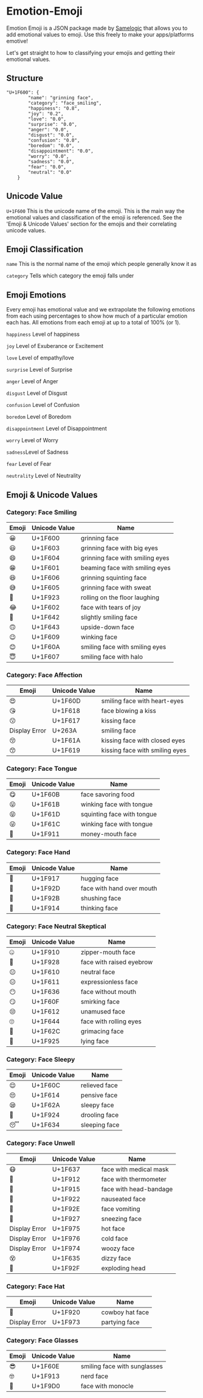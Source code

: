 # Emotion-Emoji
Emotion Emoji is a JSON package made by [Samelogic](https://www.samelogic.com) that allows you to add emotional values to emoji. Use this freely to make your apps/platforms emotive!

Let's get straight to how to classifying your emojis and getting their emotional values.


## Structure
```
"U+1F600": {
        "name": "grinning face",
        "category": "face_smiling",
        "happiness": "0.8",
        "joy": "0.2",
        "love": "0.0",
        "surprise": "0.0",
        "anger": "0.0",
        "disgust": "0.0",
        "confusion": "0.0",
        "boredom": "0.0",
        "disappointment": "0.0",
        "worry": "0.0",
        "sadness": "0.0",
        "fear": "0.0",
        "neutral": "0.0"
    }
```
## Unicode Value
```U+1F600``` This is the unicode name of the emoji. This is the main way the emotional values and classification of the emoji is referenced. See the 'Emoji & Unicode Values' section for the emojis and their correlating unicode values.

## Emoji Classification
```name``` This is the normal name of the emoji which people generally know it as

```category``` Tells which category the emoji falls under

## Emoji Emotions
Every emoji has emotional value and we extrapolate the following emotions from each using percentages to show how much of a particular emotion each has. All emotions from each emoji at up to a total of 100% (or 1).

```happiness``` Level of happiness

```joy``` Level of Exuberance or Excitement

```love``` Level of empathy/love

```surprise``` Level of Surprise

```anger``` Level of Anger

```disgust``` Level of Disgust

```confusion``` Level of Confusion

```boredom``` Level of Boredom

```disappointment``` Level of Disappointment

```worry``` Level of Worry

```sadness```Level of Sadness

```fear``` Level of Fear

```neutrality``` Level of Neutrality

## Emoji & Unicode Values
### Category: Face Smiling
| Emoji  | Unicode Value | Name |
| ------------- | ------------- | ------------- |
| 😀  | U+1F600  | grinning face |
| 😃  | U+1F603  | grinning face with big eyes  |
| 😄  | U+1F604  | grinning face with smiling eyes  |
| 😁  | U+1F601  | beaming face with smiling eyes  |
| 😆  | U+1F606  | grinning squinting face  |
| 😅  | U+1F605  | grinning face with sweat  |
| 🤣  | U+1F923  | rolling on the floor laughing  |
| 😂  | U+1F602  | face with tears of joy  |
| 🙂  | U+1F642  | slightly smiling face  |
| 🙃  | U+1F643  | upside-down face  |
| 😉  | U+1F609  | winking face  |
| 😊  | U+1F60A  | smiling face with smiling eyes  |
| 😇  | U+1F607  | smiling face with halo  |

### Category: Face Affection
| Emoji  | Unicode Value | Name |
| ------------- | ------------- | ------------- |
| 😍  | U+1F60D  | smiling face with heart-eyes |
| 😘  | U+1F618  | face blowing a kiss  |
| 😗  | U+1F617  | kissing face  |
| Display Error  | U+263A  | smiling face  |
| 😚  | U+1F61A  | kissing face with closed eyes  |
| 😙  | U+1F619  | kissing face with smiling eyes  |

### Category: Face Tongue
| Emoji  | Unicode Value | Name |
| ------------- | ------------- | ------------- |
| 😋  | U+1F60B  | face savoring food  |
| 😛  | U+1F61B  | winking face with tongue  |
| 😝  | U+1F61D  | squinting face with tongue  |
| 😜  | U+1F61C  | winking face with tongue  |
| 🤑  | U+1F911  | money-mouth face  |

### Category: Face Hand
| Emoji  | Unicode Value | Name |
| ------------- | ------------- | ------------- |
| 🤗  | U+1F917  | hugging face |
| 🤭  | U+1F92D  | face with hand over mouth  |
| 🤫  | U+1F92B  | shushing face  |
| 🤔  | U+1F914  | thinking face  |

### Category: Face Neutral Skeptical
| Emoji  | Unicode Value | Name |
| ------------- | ------------- | ------------- |
| 🤐  | U+1F910  | zipper-mouth face  |
| 🤨  | U+1F928  | face with raised eyebrow  |
| 😐  | U+1F610  | neutral face  |
| 😑  | U+1F611  | expressionless face  |
| 😶  | U+1F636  | face without mouth  |
| 😏  | U+1F60F  | smirking face  |
| 😒  | U+1F612  | unamused face  |
| 🙄  | U+1F644  | face with rolling eyes  |
| 😬  | U+1F62C  | grimacing face  |
| 🤥  | U+1F925  | lying face  |

### Category: Face Sleepy
| Emoji  | Unicode Value | Name |
| ------------- | ------------- | ------------- |
| 😌  | U+1F60C  | relieved face  |
| 😔  | U+1F614  | pensive face  |
| 😪  | U+1F62A  | sleepy face  |
| 🤤  | U+1F924  | drooling face  |
| 😴  | U+1F634  | sleeping face  |

### Category: Face Unwell
| Emoji  | Unicode Value | Name |
| ------------- | ------------- | ------------- |
| 😷  | U+1F637  | face with medical mask  |
| 🤒  | U+1F912  | face with thermometer  |
| 🤕  | U+1F915  | face with head-bandage  |
| 🤢  | U+1F922  | nauseated face  |
| 🤮  | U+1F92E  | face vomiting  |
| 🤧  | U+1F927  | sneezing face  |
| Display Error  | U+1F975  | hot face  |
| Display Error  | U+1F976  | cold face  |
| Display Error  | U+1F974  | woozy face  |
| 😵  | U+1F635  | dizzy face  |
| 🤯  | U+1F92F  | exploding head  |

### Category: Face Hat
| Emoji  | Unicode Value | Name |
| ------------- | ------------- | ------------- |
| 🤠  | U+1F920  | cowboy hat face  |
| Display Error  | U+1F973  | partying face  |

### Category: Face Glasses
| Emoji  | Unicode Value | Name |
| ------------- | ------------- | ------------- |
| 😎  | U+1F60E  | smiling face with sunglasses  |
| 🤓  | U+1F913  | nerd face  |
| 🧐  | U+1F9D0  | face with monocle  |
